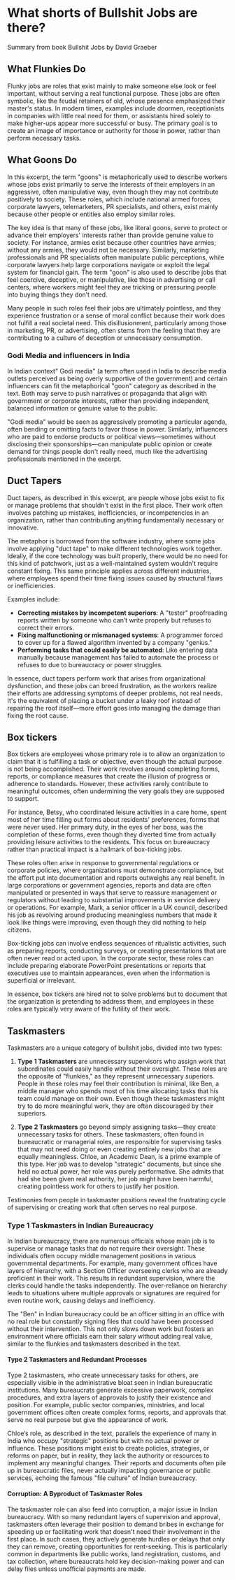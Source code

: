 # What shorts of Bullshit Jobs are there?

Summary from book Bullshit Jobs by David Graeber

## What Flunkies Do
Flunky jobs are roles that exist mainly to make someone else look or feel important, without serving a real functional purpose. These jobs are often symbolic, like the feudal retainers of old, whose presence emphasized their master's status. In modern times, examples include doormen, receptionists in companies with little real need for them, or assistants hired solely to make higher-ups appear more successful or busy. The primary goal is to create an image of importance or authority for those in power, rather than perform necessary tasks.


## What Goons Do
In this excerpt, the term "goons" is metaphorically used to describe workers whose jobs exist primarily to serve the interests of their employers in an aggressive, often manipulative way, even though they may not contribute positively to society. These roles, which include national armed forces, corporate lawyers, telemarketers, PR specialists, and others, exist mainly because other people or entities also employ similar roles.

The key idea is that many of these jobs, like literal goons, serve to protect or advance their employers' interests rather than provide genuine value to society. For instance, armies exist because other countries have armies; without any armies, they would not be necessary. Similarly, marketing professionals and PR specialists often manipulate public perceptions, while corporate lawyers help large corporations navigate or exploit the legal system for financial gain. The term "goon" is also used to describe jobs that feel coercive, deceptive, or manipulative, like those in advertising or call centers, where workers might feel they are tricking or pressuring people into buying things they don’t need.

Many people in such roles feel their jobs are ultimately pointless, and they experience frustration or a sense of moral conflict because their work does not fulfill a real societal need. This disillusionment, particularly among those in marketing, PR, or advertising, often stems from the feeling that they are contributing to a culture of deception or unnecessary consumption.

### Godi Media and influencers in India
In Indian context" Godi media" (a term often used in India to describe media outlets perceived as being overly supportive of the government) and certain influencers can fit the metaphorical "goon" category as described in the text. Both may serve to push narratives or propaganda that align with government or corporate interests, rather than providing independent, balanced information or genuine value to the public.

"Godi media" would be seen as aggressively promoting a particular agenda, often bending or omitting facts to favor those in power. Similarly, influencers who are paid to endorse products or political views—sometimes without disclosing their sponsorships—can manipulate public opinion or create demand for things people don't really need, much like the advertising professionals mentioned in the excerpt.

## Duct Tapers
Duct tapers, as described in this excerpt, are people whose jobs exist to fix or manage problems that shouldn't exist in the first place. Their work often involves patching up mistakes, inefficiencies, or incompetencies in an organization, rather than contributing anything fundamentally necessary or innovative.

The metaphor is borrowed from the software industry, where some jobs involve applying "duct tape" to make different technologies work together. Ideally, if the core technology was built properly, there would be no need for this kind of patchwork, just as a well-maintained system wouldn't require constant fixing. This same principle applies across different industries, where employees spend their time fixing issues caused by structural flaws or inefficiencies.

Examples include:
- **Correcting mistakes by incompetent superiors**: A "tester" proofreading reports written by someone who can’t write properly but refuses to correct their errors.
- **Fixing malfunctioning or mismanaged systems**: A programmer forced to cover up for a flawed algorithm invented by a company "genius."
- **Performing tasks that could easily be automated**: Like entering data manually because management has failed to automate the process or refuses to due to bureaucracy or power struggles.

In essence, duct tapers perform work that arises from organizational dysfunction, and these jobs can breed frustration, as the workers realize their efforts are addressing symptoms of deeper problems, not real needs. It's the equivalent of placing a bucket under a leaky roof instead of repairing the roof itself—more effort goes into managing the damage than fixing the root cause.

## Box tickers
Box tickers are employees whose primary role is to allow an organization to claim that it is fulfilling a task or objective, even though the actual purpose is not being accomplished. Their work revolves around completing forms, reports, or compliance measures that create the illusion of progress or adherence to standards. However, these activities rarely contribute to meaningful outcomes, often undermining the very goals they are supposed to support.

For instance, Betsy, who coordinated leisure activities in a care home, spent most of her time filling out forms about residents' preferences, forms that were never used. Her primary duty, in the eyes of her boss, was the completion of these forms, even though they diverted time from actually providing leisure activities to the residents. This focus on bureaucracy rather than practical impact is a hallmark of box-ticking jobs.

These roles often arise in response to governmental regulations or corporate policies, where organizations must demonstrate compliance, but the effort put into documentation and reports outweighs any real benefit. In large corporations or government agencies, reports and data are often manipulated or presented in ways that serve to reassure management or regulators without leading to substantial improvements in service delivery or operations. For example, Mark, a senior officer in a UK council, described his job as revolving around producing meaningless numbers that made it look like things were improving, even though they did nothing to help citizens.

Box-ticking jobs can involve endless sequences of ritualistic activities, such as preparing reports, conducting surveys, or creating presentations that are often never read or acted upon. In the corporate sector, these roles can include preparing elaborate PowerPoint presentations or reports that executives use to maintain appearances, even when the information is superficial or irrelevant.

In essence, box tickers are hired not to solve problems but to document that the organization is pretending to address them, and employees in these roles are typically very aware of the futility of their work.


## Taskmasters

Taskmasters are a unique category of bullshit jobs, divided into two types:

1. **Type 1 Taskmasters** are unnecessary supervisors who assign work that subordinates could easily handle without their oversight. These roles are the opposite of "flunkies," as they represent unnecessary superiors. People in these roles may feel their contribution is minimal, like Ben, a middle manager who spends most of his time allocating tasks that his team could manage on their own. Even though these taskmasters might try to do more meaningful work, they are often discouraged by their superiors.

2. **Type 2 Taskmasters** go beyond simply assigning tasks—they create unnecessary tasks for others. These taskmasters, often found in bureaucratic or managerial roles, are responsible for supervising tasks that may not need doing or even creating entirely new jobs that are equally meaningless. Chloe, an Academic Dean, is a prime example of this type. Her job was to develop "strategic" documents, but since she held no actual power, her role was purely performative. She admits that had she been given real authority, her job might have been harmful, creating pointless work for others to justify her position.

Testimonies from people in taskmaster positions reveal the frustrating cycle of supervising or creating work that often serves no real purpose.

### Type 1 Taskmasters in Indian Bureaucracy

In Indian bureaucracy, there are numerous officials whose main job is to supervise or manage tasks that do not require their oversight. These individuals often occupy middle management positions in various governmental departments. For example, many government offices have layers of hierarchy, with a Section Officer overseeing clerks who are already proficient in their work. This results in redundant supervision, where the clerks could handle the tasks independently. The over-reliance on hierarchy leads to situations where multiple approvals or signatures are required for even routine work, causing delays and inefficiency.

The "Ben" in Indian bureaucracy could be an officer sitting in an office with no real role but constantly signing files that could have been processed without their intervention. This not only slows down work but fosters an environment where officials earn their salary without adding real value, similar to the flunkies and taskmasters described in the text.

#### Type 2 Taskmasters and Redundant Processes

Type 2 taskmasters, who create unnecessary tasks for others, are especially visible in the administrative bloat seen in Indian bureaucratic institutions. Many bureaucrats generate excessive paperwork, complex procedures, and extra layers of approvals to justify their existence and position. For example, public sector companies, ministries, and local government offices often create complex forms, reports, and approvals that serve no real purpose but give the appearance of work.

Chloe’s role, as described in the text, parallels the experience of many in India who occupy "strategic" positions but with no actual power or influence. These positions might exist to create policies, strategies, or reforms on paper, but in reality, they lack the authority or resources to implement any meaningful changes. Their reports and documents often pile up in bureaucratic files, never actually impacting governance or public services, echoing the famous "file culture" of Indian bureaucracy.

#### Corruption: A Byproduct of Taskmaster Roles

The taskmaster role can also feed into corruption, a major issue in Indian bureaucracy. With so many redundant layers of supervision and approval, taskmasters often leverage their position to demand bribes in exchange for speeding up or facilitating work that doesn't need their involvement in the first place. In such cases, they actively generate hurdles or delays that only they can remove, creating opportunities for rent-seeking. This is particularly common in departments like public works, land registration, customs, and tax collection, where bureaucrats hold key decision-making power and can delay files unless unofficial payments are made.

